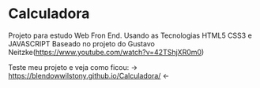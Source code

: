 # Calculadora
Projeto para estudo Web Fron End.
Usando as Tecnologias HTML5 CSS3 e JAVASCRIPT
Baseado no projeto do Gustavo Neitzke(https://www.youtube.com/watch?v=42TShjXR0m0)

Teste meu projeto e veja como ficou: 
-> https://blendowwilstony.github.io/Calculadora/  <-
